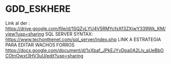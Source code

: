 # GDD_ESKHERE

Link al der : https://drive.google.com/file/d/1SQZvLYU4V5RMYcfsXf3ZXjwY339Wk_KM/view?usp=sharing
SQL SERVER SYNTAX: https://www.techonthenet.com/sql_server/index.php
LINK A ESTRATEGIA PARA EDITAR WACHOS FORROS https://docs.google.com/document/d/1xXbaf_JPkEJYvDpa0A2Liv_aUeBbOCOtnOwxt3HV3uU/edit?usp=sharing
